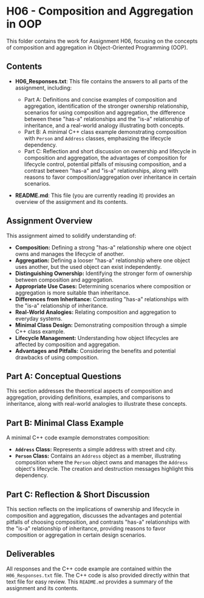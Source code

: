 # H06 - Composition and Aggregation in OOP

This folder contains the work for Assignment H06, focusing on the concepts of composition and aggregation in Object-Oriented Programming (OOP).

## Contents

* **H06\_Responses.txt**: This file contains the answers to all parts of the assignment, including:
    * Part A: Definitions and concise examples of composition and aggregation, identification of the stronger ownership relationship, scenarios for using composition and aggregation, the difference between these "has-a" relationships and the "is-a" relationship of inheritance, and a real-world analogy illustrating both concepts.
    * Part B: A minimal C++ class example demonstrating composition with `Person` and `Address` classes, emphasizing the lifecycle dependency.
    * Part C: Reflection and short discussion on ownership and lifecycle in composition and aggregation, the advantages of composition for lifecycle control, potential pitfalls of misusing composition, and a contrast between "has-a" and "is-a" relationships, along with reasons to favor composition/aggregation over inheritance in certain scenarios.

* **README.md**: This file (you are currently reading it) provides an overview of the assignment and its contents.

## Assignment Overview

This assignment aimed to solidify understanding of:

* **Composition:** Defining a strong "has-a" relationship where one object owns and manages the lifecycle of another.
* **Aggregation:** Defining a looser "has-a" relationship where one object uses another, but the used object can exist independently.
* **Distinguishing Ownership:** Identifying the stronger form of ownership between composition and aggregation.
* **Appropriate Use Cases:** Determining scenarios where composition or aggregation is more suitable than inheritance.
* **Differences from Inheritance:** Contrasting "has-a" relationships with the "is-a" relationship of inheritance.
* **Real-World Analogies:** Relating composition and aggregation to everyday systems.
* **Minimal Class Design:** Demonstrating composition through a simple C++ class example.
* **Lifecycle Management:** Understanding how object lifecycles are affected by composition and aggregation.
* **Advantages and Pitfalls:** Considering the benefits and potential drawbacks of using composition.

## Part A: Conceptual Questions

This section addresses the theoretical aspects of composition and aggregation, providing definitions, examples, and comparisons to inheritance, along with real-world analogies to illustrate these concepts.

## Part B: Minimal Class Example

A minimal C++ code example demonstrates composition:

* **`Address` Class:** Represents a simple address with street and city.
* **`Person` Class:** Contains an `Address` object as a member, illustrating composition where the `Person` object owns and manages the `Address` object's lifecycle. The creation and destruction messages highlight this dependency.

## Part C: Reflection & Short Discussion

This section reflects on the implications of ownership and lifecycle in composition and aggregation, discusses the advantages and potential pitfalls of choosing composition, and contrasts "has-a" relationships with the "is-a" relationship of inheritance, providing reasons to favor composition or aggregation in certain design scenarios.

## Deliverables

All responses and the C++ code example are contained within the `H06_Responses.txt` file. The C++ code is also provided directly within that text file for easy review. This `README.md` provides a summary of the assignment and its contents.
